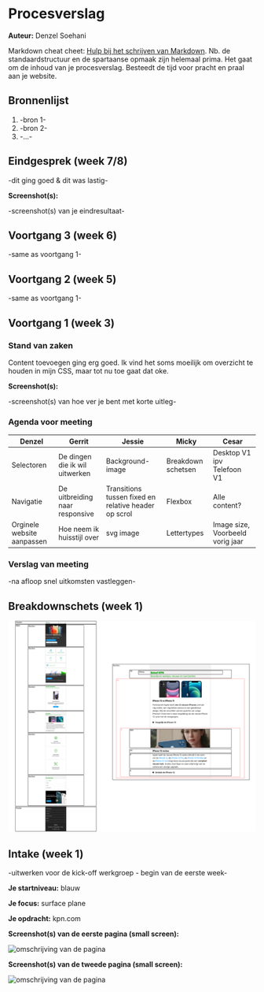 # Procesverslag
**Auteur:** Denzel Soehani

Markdown cheat cheet: [Hulp bij het schrijven van Markdown](https://github.com/adam-p/markdown-here/wiki/Markdown-Cheatsheet). Nb. de standaardstructuur en de spartaanse opmaak zijn helemaal prima. Het gaat om de inhoud van je procesverslag. Besteedt de tijd voor pracht en praal aan je website.



## Bronnenlijst
1. -bron 1-
2. -bron 2-
3. -...-



## Eindgesprek (week 7/8)

-dit ging goed & dit was lastig-

**Screenshot(s):**

-screenshot(s) van je eindresultaat-



## Voortgang 3 (week 6)

-same as voortgang 1-



## Voortgang 2 (week 5)

-same as voortgang 1-



## Voortgang 1 (week 3)

### Stand van zaken

Content toevoegen ging erg goed. Ik vind het soms moeilijk om overzicht te houden in mijn CSS, maar tot nu toe gaat dat oke.

**Screenshot(s):**

-screenshot(s) van hoe ver je bent met korte uitleg-

### Agenda voor meeting


| Denzel | Gerrit | Jessie | Micky | Cesar |
| --- | --- | --- | --- | --- |
|Selectoren |De dingen die ik wil uitwerken|Background-image|Breakdown schetsen|Desktop V1 ipv Telefoon V1|
|Navigatie |De uitbreiding naar responsive|Transitions tussen fixed en relative header op scrol|Flexbox|Alle content?|
|Orginele website aanpassen|Hoe neem ik huisstijl over|svg image|Lettertypes|Image size, Voorbeeld vorig jaar|

### Verslag van meeting

-na afloop snel uitkomsten vastleggen-



## Breakdownschets (week 1)

<img src="images/Breakdown.png" alt="breakdown">



## Intake (week 1)
-uitwerken voor de kick-off werkgroep - begin van de eerste week-

**Je startniveau:** blauw

**Je focus:** surface plane

**Je opdracht:** kpn.com

**Screenshot(s) van de eerste pagina (small screen):**

<img src="images/...png" width="375px" alt="omschrijving van de pagina">

**Screenshot(s) van de tweede pagina (small screen):**

<img src="images/...png" width="375px" alt="omschrijving van de pagina">
